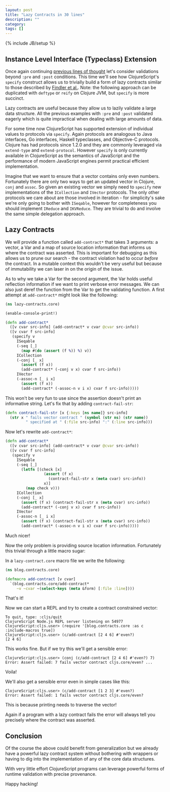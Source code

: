 ```yaml
---
layout: post
title: "Lazy Contracts in 30 lines"
description: ""
category: 
tags: []
---
```

{% include JB/setup %}

## Instance Level Interface (Typeclass) Extension

Once again continuing
[previous lines of thought](http://swannodette.github.io/2015/01/10/faster-validation-through-immutability/)
let's consider validations beyond `:pre` and `:post` conditions. This
time we'll see how ClojureScript's `specify` construct allows us to
trivially build a form of lazy contracts similar to those described by
[Findler et al.](http://citeseerx.ist.psu.edu/viewdoc/summary?doi=10.1.1.124.180).
Note: the following approach can be duplicated with `deftype` or
`reify` on Clojure JVM, but `specify` is more succinct.

Lazy contracts are useful because they allow us to lazily validate a large
data structure. All the previous examples with `:pre` and `:post`
validated eagerly which is quite impractical when dealing with large amounts
of data.

For some time now ClojureScript has supported extension of individual
values to protocols via `specify`. Again protocols are analogous to
Java interfaces, Go interfaces, Haskell typeclasses, and Objective-C
protocols. Clojure has had protocols since 1.2.0 and they are commonly
leveraged via `extend-type` and `extend-protocol`. However `specify`
is only currently available in ClojureScript as the semantics of
JavaScript and the performance of modern JavaScript engines permit
practical efficient implementation.

Imagine that we want to ensure that a vector contains only
even numbers. Fortunately there are only two ways to get an updated vector
in Clojure, `conj` and `assoc`. So given an existing vector we simply
need to `specify` new implementations of the `ICollection` and
`IVector` protocols. The only other protocols we care about are those
involved in iteration - for simplicity's sake we're only going to
bother with `ISeqable`, however for completeness you should implement
`IReduce` and `IKVReduce`. They are trivial to do and involve the same
simple delegation approach.

## Lazy Contracts

We will provide a function called `add-contract*` that takes 3
arguments: a vector, a Var and a map of source location information
that informs us where the contract was asserted. This is important for
debugging as this allows us to prune our search - the contract
violation had to occur *before* the contract. In a mutable context
this wouldn't be very useful but because of immutability we can laser
in on the origin of the issue.

As to why we take a Var for the second argument, the Var holds useful
reflection information if we want to print verbose error messages. We
can also just deref the function from the Var to get the validating
function. A first attempt at `add-contract*` might look like the
following:

```clj
(ns lazy-contracts.core)  

(enable-console-print!)

(defn add-contract*
  ([v cvar src-info] (add-contract* v cvar @cvar src-info))
  ([v cvar f src-info]
   (specify v
     ISeqable
     (-seq [_]
       (map #(do (assert (f %)) %) v))
     ICollection
     (-conj [_ x]
       (assert (f x))
       (add-contract* (-conj v x) cvar f src-info))
     IVector
     (-assoc-n [_ i x]
       (assert (f x))
       (add-contract* (-assoc-n v i x) cvar f src-info)))))
```

This won't be very fun to use since the assertion doesn't
print an informative string. Let's fix that by adding
`contract-fail-str`:

```clj
(defn contract-fail-str [x {:keys [ns name]} src-info]
  (str x " fails vector contract " (symbol (str ns) (str name))
         " specified at " (:file src-info) ":" (:line src-info)))
```

Now let's rewrite `add-contract*`:

```clj
(defn add-contract*
  ([v cvar src-info] (add-contract* v cvar @cvar src-info))
  ([v cvar f src-info]
   (specify v
     ISeqable
     (-seq [_]
       (letfn [(check [x]
                 (assert (f x) 
                   (contract-fail-str x (meta cvar) src-info))
                 x)]
         (map check v)))
     ICollection
     (-conj [_ x]
       (assert (f x) (contract-fail-str x (meta cvar) src-info))
       (add-contract* (-conj v x) cvar f src-info))
     IVector
     (-assoc-n [_ i x]
       (assert (f x) (contract-fail-str x (meta cvar) src-info))
       (add-contract* (-assoc-n v i x) cvar f src-info)))))
```

Much nicer!

Now the only problem is providing source location
information. Fortunately this trivial through a little macro sugar:

In a `lazy-contract.core` macro file we write the following:

```clj
(ns blog.contracts.core)

(defmacro add-contract [v cvar]
  `(blog.contracts.core/add-contract*
     ~v ~cvar ~(select-keys (meta &form) [:file :line])))
```

That's it!

Now we can start a REPL and try to create a contract constrained
vector:

```
To quit, type: :cljs/quit
ClojureScript Node.js REPL server listening on 54977
ClojureScript:cljs.user> (require '[blog.contracts.core :as c :include-macros true])
ClojureScript:cljs.user> (c/add-contract [2 4 6] #'even?)
[2 4 6]
```

This works fine. But if we try this we'll get a sensible error:

```
ClojureScript:cljs.user> (conj (c/add-contract [2 4 6] #'even?) 7)
Error: Assert failed: 7 fails vector contract cljs.core/even? ...
```

Voila!

We'll also get a sensible error even in simple cases like this:

```
ClojureScript:cljs.user> (c/add-contract [1 2 3] #'even?)
Error: Assert failed: 1 fails vector contract cljs.core/even?
```

This is because printing needs to traverse the vector!

Again if a program with a lazy contract fails the error will always
tell you precisely where the contract was asserted.

## Conclusion

Of the course the above could benefit from generalization but we
already have a powerful lazy contract system without bothering
with wrappers or having to dig into the implementation of any of
the core data structures.

With very little effort ClojureScript programs can leverage
powerful forms of runtime validation with precise provenance.

Happy hacking!
